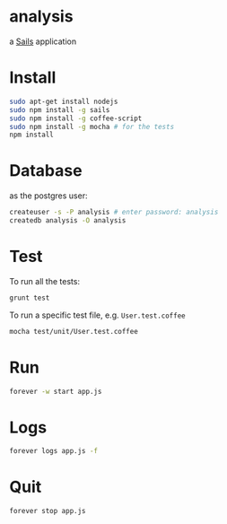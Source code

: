 # analysis

a [Sails](http://sailsjs.org) application

# Install

```bash
sudo apt-get install nodejs
sudo npm install -g sails
sudo npm install -g coffee-script
sudo npm install -g mocha # for the tests
npm install
```

# Database

as the postgres user:
```bash
createuser -s -P analysis # enter password: analysis
createdb analysis -O analysis
```

# Test

To run all the tests:

```bash
grunt test
```

To run a specific test file, e.g. `User.test.coffee`

```bash
mocha test/unit/User.test.coffee
```

# Run

```bash
forever -w start app.js
```

# Logs

```bash
forever logs app.js -f
```

# Quit

```bash
forever stop app.js
```
